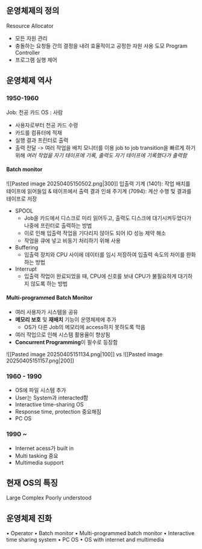 ## 운영체제의 정의
Resource Allocator
- 모든 자원 관리
- 충돌하는 요청들 간의 결정을 내려 효율적이고 공정한 자원 사용 도모
Program Controller
- 프로그램 실행 제어
## 운영체제 역사
### 1950-1960
Job: 천공 카드
OS : 사람
- 사용자로부터 천공 카드 수령
- 카드를 컴퓨터에 적재
- 실행 결과 프린터로 출력
- 출력 전달
         -> 여러 작업을 배치 모니터를 이용
job to job transition을 빠르게 하기 위해 *여러 작업을 자기 테이프에 기록, 출력도 자기 테이프에 기록했다가 출력함*
#### Batch monitor
![[Pasted image 20250405150502.png|300]]
입출력 기계 (1401): 작업 배치를 테이프에 읽어들임 & 테이프에서 출력 결과 인쇄
주기계 (7094): 계산 수행 및 결과를 테이프로 저장

- SPOOL
	- Job을 카드에서 디스크로 미리 읽어두고, 출력도 디스크에 대기시켜두었다가 나중에 프린터로 출력하는 방법
	- 이로 인해 입출력 작업을 기다리지 않아도 되어 IO 성능 제약 해소
	- 작업을 큐에 넣고 비동기 처리하기 위해 사용
- Buffering
	- 입출력 장치와 CPU 사이에 데이터를 임시 저장하여 입출력 속도의 차이를 완화하는 방법
- Interrupt
	- 입출력 작업이 완료되었을 때, CPU에 신호를 보내 CPU가 불필요하게 대기하지 않도록 하는 방법

#### Multi-programmed Batch Monitor
- 여러 사용자가 시스템을 공유
- **메모리 보호** 및 **재배치** 기능이 운영체제에 추가
	- OS가 다른 Job의 메모리에 access하지 못하도록 막음 
- 여러 작업으로 인해 시스템 활용율이 향상됨
- **Concurrent Programming**이 필수로 등장함

![[Pasted image 20250405151134.png|100]]  vs ![[Pasted image 20250405151157.png|200]]
### 1960 - 1990
- OS에 파일 시스템 추가
- User는 System과 interacted함
- Interactive time-sharing OS
- Response time, protection 중요해짐
- PC OS
### 1990 ~ 
- Internet acess가 built in
- Multi tasking 중요
- Multimedia support

## 현재 OS의 특징
Large
Complex
Poorly understood
## 운영체제 진화
• Operator
• Batch monitor
• Multi-programmed batch monitor
• Interactive time sharing system
• PC OS
• OS with internet and multimedia